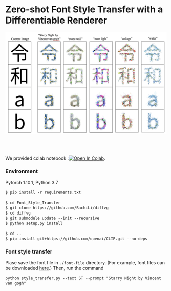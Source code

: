 # Zero-shot Font Style Transfer with a Differentiable Renderer

<img src="images/result.png">

<br><br>

We provided colab notebook :[![Open In Colab](https://colab.research.google.com/assets/colab-badge.svg)](https://colab.research.google.com/drive/1vxDVb_JkNGklfDNToWdyNrRy4S4PtKTD?usp=sharing).

### Environment
Pytorch 1.10.1, Python 3.7
```
$ pip install -r requirements.txt

$ cd Font_Style_Transfer
$ git clone https://github.com/BachiLi/diffvg
$ cd diffvg
$ git submodule update --init --recursive
$ python setup.py install         

$ cd ..
$ pip install git+https://github.com/openai/CLIP.git --no-deps
```

### Font style transfer
Plase save the font file in `./font-file` directory. (For example, font files can be downloaded [here](https://fonts.google.com/).)
Then, run the command
```
python style_transfer.py --text ST --prompt "Starry Night by Vincent van gogh"
```
